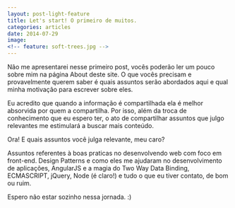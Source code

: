 ```yaml
---
layout: post-light-feature
title: Let's start! O primeiro de muitos.
categories: articles
date: 2014-07-29
image: 
<!-- feature: soft-trees.jpg -->
---
```

Não me apresentarei nesse primeiro post, vocês poderão ler um pouco sobre mim na página About deste site. O que vocês precisam e provavelmente querem saber é quais assuntos serão abordados aqui e qual minha motivação para escrever sobre eles.

Eu acredito que quando a informação é compartilhada ela é melhor absorvida por quem a compartilha. Por isso, além da troca de conhecimento que eu espero ter, o ato de compartilhar assuntos que julgo relevantes me estimulará a buscar mais conteúdo.

Ora! E quais assuntos você julga relevante, meu caro? 

Assuntos referentes à boas praticas no desenvolvendo web com foco em front-end. Design Patterns e como eles me ajudaram no desenvolvimento de aplicações, AngularJS e a magia do Two Way Data Binding, ECMASCRIPT, jQuery, Node (é claro!) e tudo o que eu tiver contato, de bom ou ruim.

Espero não estar sozinho nessa jornada. :)